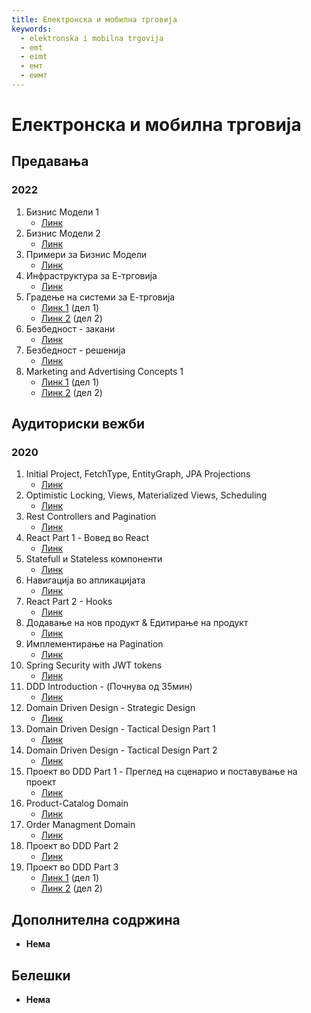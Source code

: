 ```yaml
---
title: Електронска и мобилна трговија
keywords:
  - elektronska i mobilna trgovija
  - emt
  - eimt
  - емт
  - еимт
---
```


# Електронска и мобилна трговија

## Предавања

### 2022

1. Бизнис Модели 1
   - [Линк](https://bbb-lb.finki.ukim.mk/playback/presentation/2.3/277e0c47c945bfa1f0eb4d261b76ee10b035f071-1614235828571?meetingId=277e0c47c945bfa1f0eb4d261b76ee10b035f071-1614235828571)
2. Бизнис Модели 2
   - [Линк](https://bbb-lb.finki.ukim.mk/playback/presentation/2.3/277e0c47c945bfa1f0eb4d261b76ee10b035f071-1614841193958?meetingId=277e0c47c945bfa1f0eb4d261b76ee10b035f071-1614841193958)
3. Примери за Бизнис Модели
   - [Линк](https://bbb-lb.finki.ukim.mk/playback/presentation/2.3/4d969eb1e0106ddc6f9fd9e15b1e548df04f6c87-1646991960547)
4. Инфраструктура за Е-трговија
   - [Линк](https://bbb-lb.finki.ukim.mk/playback/presentation/2.3/80e25cbe1620937eea36481a538eb89d8c09e346-1615981678794?meetingId=80e25cbe1620937eea36481a538eb89d8c09e346-1615981678794)
5. Градење на системи за Е-трговија
   - [Линк 1](https://bbb-lb.finki.ukim.mk/playback/presentation/2.3/cb88e0bd86df210537e24c210719698ac37f7d30-1647957146380) (дел 1)
   - [Линк 2](https://bbb-lb.finki.ukim.mk/playback/presentation/2.3/4e7d5e137c012bfee5cfca08fcda9c7f85165057-1617033000600?meetingId=4e7d5e137c012bfee5cfca08fcda9c7f85165057-1617033000600) (дел 2)
6. Безбедност - закани
   - [Линк](https://bbb-lb.finki.ukim.mk/playback/presentation/2.3/c6f7e690c78ec92746c3563b570f54f627ebd4c9-1618397844585?meetingId=c6f7e690c78ec92746c3563b570f54f627ebd4c9-1618397844585)
7. Безбедност - решенија
   - [Линк](https://bbb-lb.finki.ukim.mk/playback/presentation/2.3/3cd287ce6cd5fd90a637b1950aa6900e50eb70a7-1619002174738?meetingId=3cd287ce6cd5fd90a637b1950aa6900e50eb70a7-1619002174738)
8. Marketing and Advertising Concepts 1
   - [Линк 1](https://bbb-lb.finki.ukim.mk/playback/presentation/2.3/71c691ac730d9ca73e84f02a84d4404a873174ca-1619607535680?meetingId=71c691ac730d9ca73e84f02a84d4404a873174ca-1619607535680) (дел 1)
   - [Линк 2](https://bbb-lb.finki.ukim.mk/playback/presentation/2.3/62d7c95119d9e33770f4e1f3a2fe446f8846d671-1620211709510?meetingId=62d7c95119d9e33770f4e1f3a2fe446f8846d671-1620211709510) (дел 2)

## Аудиториски вежби

### 2020

1. Initial Project, FetchType, EntityGraph, JPA Projections
   - [Линк](https://youtu.be/lvdFe16W9_0)
2. Optimistic Locking, Views, Materialized Views, Scheduling
   - [Линк](https://www.youtube.com/watch?v=VNjA7Kg5bRk&feature=youtu.be&ab_channel=AnaTodorovska)
3. Rest Controllers and Pagination
   - [Линк](https://www.youtube.com/watch?v=kbNwyqsT1HQ&feature=youtu.be&ab_channel=AnaTodorovska)
4. React Part 1 - Вовед во React
   - [Линк](https://bbb-lb.finki.ukim.mk/playback/presentation/2.3/d97b4deb99649f16c5f622ff2c250da443767d46-1608512274326?meetingId=d97b4deb99649f16c5f622ff2c250da443767d46-1608512274326)
5. Statefull и Stateless компоненти
   - [Линк](https://bbb-lb.finki.ukim.mk/playback/presentation/2.3/d97b4deb99649f16c5f622ff2c250da443767d46-1608515977909?meetingId=d97b4deb99649f16c5f622ff2c250da443767d46-1608515977909)
6. Навигација во апликацијата
   - [Линк](https://bbb-lb.finki.ukim.mk/playback/presentation/2.3/d97b4deb99649f16c5f622ff2c250da443767d46-1608546801727?meetingId=d97b4deb99649f16c5f622ff2c250da443767d46-1608546801727)
7. React Part 2 - Hooks
   - [Линк](https://bbb-lb.finki.ukim.mk/playback/presentation/2.3/d97b4deb99649f16c5f622ff2c250da443767d46-1608551318162?meetingId=d97b4deb99649f16c5f622ff2c250da443767d46-1608551318162)
8. Додавање на нов продукт & Едитирање на продукт
   - [Линк](https://bbb-lb.finki.ukim.mk/playback/presentation/2.3/d97b4deb99649f16c5f622ff2c250da443767d46-1608556090730?meetingId=d97b4deb99649f16c5f622ff2c250da443767d46-1608556090730)
9. Имплементирање на Pagination
   - [Линк](https://www.youtube.com/watch?v=XMEfsEWwHYI&t=836s&ab_channel=AnaTodorovska)
10. Spring Security with JWT tokens
    - [Линк](https://bbb-lb.finki.ukim.mk/playback/presentation/2.3/d8913272be1e6e3840955240af469aea439bc5ea-1616948689426?meetingId=d8913272be1e6e3840955240af469aea439bc5ea-1616948689426)
11. DDD Introduction - (Почнува од 35мин)
    - [Линк](https://bbb-lb.finki.ukim.mk/playback/presentation/2.3/8aff13c5e37c7f68eaf793899ee47b81e3fecfd9-1585314184366?meetingId=8aff13c5e37c7f68eaf793899ee47b81e3fecfd9-1585314184366)
12. Domain Driven Design - Strategic Design
    - [Линк](https://bbb-lb.finki.ukim.mk/playback/presentation/2.3/8c7c308a0d4e4ecd783a4cbf6a12b0ded8f6affb-1585763709600?meetingId=8c7c308a0d4e4ecd783a4cbf6a12b0ded8f6affb-1585763709600)
13. Domain Driven Design - Tactical Design Part 1
    - [Линк](https://bbb-lb.finki.ukim.mk/playback/presentation/2.3/00da9cae992d5d6d29d502879a24daaa02311f24-1585915071339?meetingId=00da9cae992d5d6d29d502879a24daaa02311f24-1585915071339)
14. Domain Driven Design - Tactical Design Part 2
    - [Линк](https://bbb-lb.finki.ukim.mk/playback/presentation/2.3/3fc0b3f15e8a36d22c44e84b575060083122f25f-1586519975964?meetingId=3fc0b3f15e8a36d22c44e84b575060083122f25f-1586519975964)
15. Проект во DDD Part 1 - Преглед на сценарио и поставување на проект
    - [Линк](https://bbb-lb.finki.ukim.mk/playback/presentation/2.3/e2472a0b8612c7fe76c177c4110fb606b2432384-1619965859501?meetingId=e2472a0b8612c7fe76c177c4110fb606b2432384-1619965859501)
16. Product-Catalog Domain
    - [Линк](https://bbb-lb.finki.ukim.mk/playback/presentation/2.3/e2472a0b8612c7fe76c177c4110fb606b2432384-1619968915692?meetingId=e2472a0b8612c7fe76c177c4110fb606b2432384-1619968915692)
17. Order Managment Domain
    - [Линк](https://bbb-lb.finki.ukim.mk/playback/presentation/2.3/e2472a0b8612c7fe76c177c4110fb606b2432384-1619973547284?meetingId=e2472a0b8612c7fe76c177c4110fb606b2432384-1619973547284)
18. Проект во DDD Part 2
    - [Линк](https://bbb-lb.finki.ukim.mk/playback/presentation/2.3/bc769fa6522f55639bae6c62d47b1beee0db0415-1620641585612?meetingId=bc769fa6522f55639bae6c62d47b1beee0db0415-1620641585612)
19. Проект во DDD Part 3
    - [Линк 1](https://bbb-lb.finki.ukim.mk/playback/presentation/2.3/e6348e965059980edcc34e83f9faa06e5bd5a37a-1620661181119?meetingId=e6348e965059980edcc34e83f9faa06e5bd5a37a-1620661181119) (дел 1)
    - [Линк 2](https://bbb-lb.finki.ukim.mk/playback/presentation/2.3/e6348e965059980edcc34e83f9faa06e5bd5a37a-1620664303453?meetingId=e6348e965059980edcc34e83f9faa06e5bd5a37a-1620664303453) (дел 2)

## Дополнителна содржина

- **Нема**

## Белешки

- **Нема**
